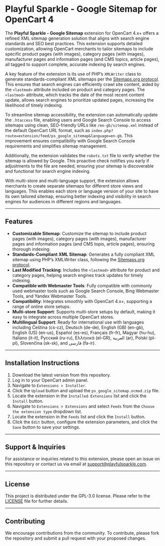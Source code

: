 # Playful Sparkle - Google Sitemap for OpenCart 4

The **Playful Sparkle - Google Sitemap** extension for OpenCart 4.x+ offers a refined XML sitemap generation solution that aligns with search engine standards and SEO best practices. This extension supports detailed customization, allowing OpenCart merchants to tailor sitemaps to include specific product pages (with images), category pages (with images), manufacturer pages and information pages (and CMS topics, article pages), all tagged to support complete, accurate indexing by search engines.

A key feature of the extension is its use of PHP’s `XMLWriter` class to generate standards-compliant XML sitemaps per the [Sitemaps.org protocol](https://sitemaps.org/protocol.html). This ensures that search engines can efficiently crawl site content, aided by the `<lastmod>` attribute included on product and category pages. The `<lastmod>` attribute, which tracks the date of the most recent content update, allows search engines to prioritize updated pages, increasing the likelihood of timely indexing.

To streamline sitemap accessibility, the extension can automatically update the `.htaccess` file, enabling users and Google Search Console to access sitemaps using clean, SEO-friendly URLs like `/en-gb/sitemap.xml` instead of the default OpenCart URL format, such as `index.php?route=extension/feed/ps_google_sitemap&language=en-gb`. This improvement ensures compatibility with Google Search Console requirements and simplifies sitemap management.

Additionally, the extension validates the `robots.txt` file to verify whether the sitemap is allowed by Google. This proactive check notifies you early if adjustments to the file are needed, ensuring your sitemap is discoverable and functional for search engine indexing.

With multi-store and multi-language support, the extension allows merchants to create separate sitemaps for different store views and languages. This enables each store or language version of your site to have its own tailored sitemap, ensuring better indexing and visibility in search engines for audiences in different regions and languages.

---

## Features

- **Customizable Sitemap**: Customize the sitemap to include product pages (with images), category pages (with images), manufacturer pages and information pages (and CMS topis, article pages), ensuring thorough indexing.
- **Standards-Compliant XML Sitemap**: Generates a fully compliant XML sitemap using PHP’s XMLWriter class, following the [Sitemaps.org protocol](https://sitemaps.org/protocol.html).
- **Last Modified Tracking**: Includes the `<lastmod>` attribute for product and category pages, helping search engines track updates for timely indexing.
- **Compatible with Webmaster Tools**: Fully compatible with commonly used webmaster tools such as Google Search Console, Bing Webmaster Tools, and Yandex Webmaster Tools.
- **Compatibility**: Integrates smoothly with OpenCart 4.x+, supporting a range of online store setups.
- **Multi-store Support**: Supports multi-store setups by default, making it easy to integrate across multiple OpenCart stores.
- **Multilingual Support**: Ready for international use with languages including Čeština (cs-cz), Deutsch (de-de), English (GB) (en-gb), English (US) (en-us), Español (es-es), Français (fr-fr), Magyar (hu-hu), Italiano (it-it), Русский (ru-ru), Ελληνικά (el-GR), العربية (ar), Polski (pl-pl), Slovenčina (sk-sk), and فارسی (fa-ir).

---

## Installation Instructions

1. Download the latest version from this repository.
2. Log in to your OpenCart admin panel.
3. Navigate to `Extensions > Installer`.
4. Click the `Upload` button and upload the `ps_google_sitemap.ocmod.zip` file.
5. Locate the extension in the `Installed Extensions` list and click the `Install` button.
6. Navigate to `Extensions > Extensions` and select `Feeds` from the `Choose the extension type` dropdown list.
7. Locate the extension in the `Feeds` list and click the `Install` button.
8. Click the `Edit` button, configure the extension parameters, and click the `Save` button to save your settings.

---

## Support & Inquiries

For assistance or inquiries related to this extension, please open an issue on this repository or contact us via email at [support@playfulsparkle.com](mailto:support@playfulsparkle.com).

---

## License

This project is distributed under the GPL-3.0 license. Please refer to the [LICENSE](./LICENSE) file for further details.

---

## Contributing

We encourage contributions from the community. To contribute, please fork the repository and submit a pull request with your proposed changes.
